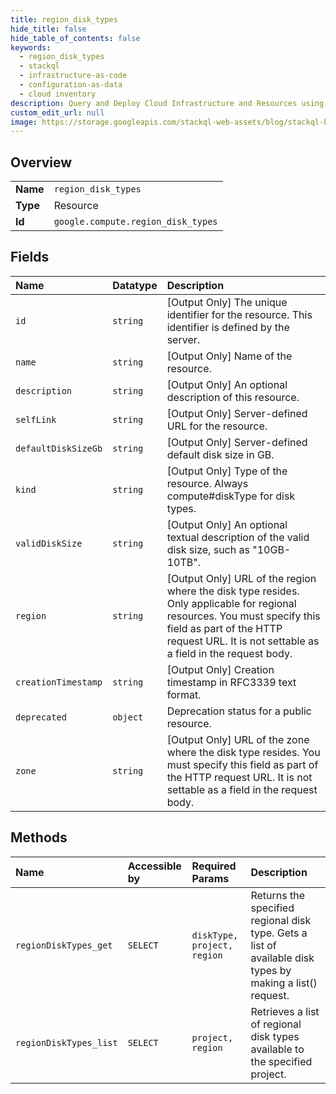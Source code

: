```yaml
---
title: region_disk_types
hide_title: false
hide_table_of_contents: false
keywords:
  - region_disk_types
  - stackql
  - infrastructure-as-code
  - configuration-as-data
  - cloud inventory
description: Query and Deploy Cloud Infrastructure and Resources using SQL
custom_edit_url: null
image: https://storage.googleapis.com/stackql-web-assets/blog/stackql-blog-post-featured-image.png
---
```

  
    

## Overview
<table><tbody>
<tr><td><b>Name</b></td><td><code>region_disk_types</code></td></tr>
<tr><td><b>Type</b></td><td>Resource</td></tr>
<tr><td><b>Id</b></td><td><code>google.compute.region_disk_types</code></td></tr>
</tbody></table>

## Fields
| Name | Datatype | Description |
|:-----|:---------|:------------|
| `id` | `string` | [Output Only] The unique identifier for the resource. This identifier is defined by the server. |
| `name` | `string` | [Output Only] Name of the resource. |
| `description` | `string` | [Output Only] An optional description of this resource. |
| `selfLink` | `string` | [Output Only] Server-defined URL for the resource. |
| `defaultDiskSizeGb` | `string` | [Output Only] Server-defined default disk size in GB. |
| `kind` | `string` | [Output Only] Type of the resource. Always compute#diskType for disk types. |
| `validDiskSize` | `string` | [Output Only] An optional textual description of the valid disk size, such as "10GB-10TB". |
| `region` | `string` | [Output Only] URL of the region where the disk type resides. Only applicable for regional resources. You must specify this field as part of the HTTP request URL. It is not settable as a field in the request body. |
| `creationTimestamp` | `string` | [Output Only] Creation timestamp in RFC3339 text format. |
| `deprecated` | `object` | Deprecation status for a public resource. |
| `zone` | `string` | [Output Only] URL of the zone where the disk type resides. You must specify this field as part of the HTTP request URL. It is not settable as a field in the request body. |
## Methods
| Name | Accessible by | Required Params | Description |
|:-----|:--------------|:----------------|:------------|
| `regionDiskTypes_get` | `SELECT` | `diskType, project, region` | Returns the specified regional disk type. Gets a list of available disk types by making a list() request. |
| `regionDiskTypes_list` | `SELECT` | `project, region` | Retrieves a list of regional disk types available to the specified project. |
